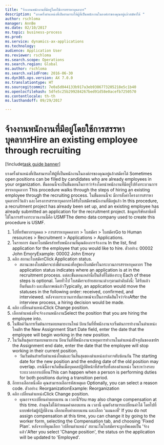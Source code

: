 ```yaml
--- 
title: "จ้างงานพนักงานที่มีอยู่โดยใช้การสรรหาบุคลากร"
description: "บางครั้งตำแหน่งที่เปิดสามารถให้ผู้ที่เป็นพนักงานในองค์กรของคุณอยู่แล้วสมัครได้ "
author: rschloma
manager: AnnBe
ms.date: 02/10/2017
ms.topic: business-process
ms.prod: 
ms.service: dynamics-ax-applications
ms.technology: 
audience: Application User
ms.reviewer: rschloma
ms.search.scope: Operations
ms.search.region: Global
ms.author: rschloma
ms.search.validFrom: 2016-06-30
ms.dyn365.ops.version: AX 7.0.0
ms.translationtype: HT
ms.sourcegitcommit: 7e0a5d044133b917a3eb9386773205218e5c1b40
ms.openlocfilehash: 5dfe5c25b299284267bed91d58e0acefb7250570
ms.contentlocale: th-th
ms.lasthandoff: 09/29/2017

---
```

# <a name="hire-an-existing-employee-through-recruiting"></a><span data-ttu-id="44611-103">จ้างงานพนักงานที่มีอยู่โดยใช้การสรรหาบุคลากร</span><span class="sxs-lookup"><span data-stu-id="44611-103">Hire an existing employee through recruiting</span></span>

[!include[task guide banner](../../includes/task-guide-banner.md)]

<span data-ttu-id="44611-104">บางครั้งตำแหน่งที่เปิดสามารถให้ผู้ที่เป็นพนักงานในองค์กรของคุณอยู่แล้วสมัครได้ </span><span class="sxs-lookup"><span data-stu-id="44611-104">Sometimes open positions can be filled by candidates who are already employees in your organization.</span></span> <span data-ttu-id="44611-105">ขั้นตอนนี้จะเป็นขั้นตอนในการว่าจ้างโดยนำพนักงานที่มีอยู่ไปยังกระบวนการสรรหาบุคลากร </span><span class="sxs-lookup"><span data-stu-id="44611-105">This procedure walks through the steps of hiring an existing employee through the recruiting process.</span></span> <span data-ttu-id="44611-106">ในขั้นตอนนี้จะ มีการตั้งค่าโครงการสรรหาบุคลากรไว้แล้ว และโครงการสรรหาบุคลากรได้รับใบสมัครพนักงานที่มีอยู่แล้ว </span><span class="sxs-lookup"><span data-stu-id="44611-106">In this procedure, a recruitment project has already been set up, and an existing employee has already submitted an application for the recruitment project.</span></span> <span data-ttu-id="44611-107">ข้อมูลบริษัทสาธิตที่ใช้ในการสร้างกระบวนงานนี้คือ USMF</span><span class="sxs-lookup"><span data-stu-id="44611-107">The demo data company used to create this procedure is USMF.</span></span>

1. <span data-ttu-id="44611-108">ไปที่ทรัพยากรบุคคล > การสรรหาบุคคลากร > ใบสมัคร > ใบสมัคร</span><span class="sxs-lookup"><span data-stu-id="44611-108">Go to Human resources > Recruitment > Applications > Applications.</span></span>
2. <span data-ttu-id="44611-109">ในรายการ ค้นหาใบสมัครสำหรับพนักงานที่คุณต้องการจ้างงาน </span><span class="sxs-lookup"><span data-stu-id="44611-109">In the list, find application for the employee that you would like to hire.</span></span> <span data-ttu-id="44611-110">ตัวอย่าง:  00002  John Emory</span><span class="sxs-lookup"><span data-stu-id="44611-110">Example:  00002  John Emory</span></span>
3. <span data-ttu-id="44611-111">คลิก สถานะใบสมัคร</span><span class="sxs-lookup"><span data-stu-id="44611-111">Click Application status.</span></span>
    * <span data-ttu-id="44611-112">สถานะของใบสมัครจะบ่งชี้ตำแหน่งที่อยู่ของใบสมัครในกระบวนการสรรหาบุคลากร </span><span class="sxs-lookup"><span data-stu-id="44611-112">The application status indicates where an application is at in the recruitment process.</span></span>  <span data-ttu-id="44611-113">แต่ละขั้นตอนเหล่านี้เป็นสิ่งที่ไม่ต้องระบุ </span><span class="sxs-lookup"><span data-stu-id="44611-113">Each of these steps is optional.</span></span> <span data-ttu-id="44611-114">โดยทั่วไป ใบสมัครจะย้ายสถานะต่างๆตามลำดับดังนี้: ได้รับแล้ว ยืนยันแล้ว และสัมภาษณ์แล้ว</span><span class="sxs-lookup"><span data-stu-id="44611-114">Typically, an application would move the statuses in the following order:  received, confirmed, and interviewed.</span></span> <span data-ttu-id="44611-115">หลังจากกระบวนการสัมภาษณ์จะเป็นการตัดสินใจว่าจ้าง</span><span class="sxs-lookup"><span data-stu-id="44611-115">After the interview process, a hiring decision would be made.</span></span>  
4. <span data-ttu-id="44611-116">คลิก เปลี่ยนตำแหน่ง</span><span class="sxs-lookup"><span data-stu-id="44611-116">Click Change position.</span></span>
5. <span data-ttu-id="44611-117">เลือกตำแหน่งที่จะจ้างงานพนักงาน</span><span class="sxs-lookup"><span data-stu-id="44611-117">Select the position that you are hiring the employee into.</span></span>
6. <span data-ttu-id="44611-118">ในฟิลด์วันการเริ่มต้นการมอบหมายงานใหม่ ป้อนวันที่ที่พนักงานจะเริ่มต้นการทำงานในตำแหน่งใหม่</span><span class="sxs-lookup"><span data-stu-id="44611-118">In the New Assignment Start Date field, enter the date that the employee will begin working in the new position.</span></span>  
7. <span data-ttu-id="44611-119">ในวันสิ้นสุดการมอบหมายงาน ป้อนวันที่ที่พนักงานจะหยุดการทำงานในตำแหน่งปัจจุบันของเขา</span><span class="sxs-lookup"><span data-stu-id="44611-119">In the Assignment end date, enter the date that the employee will stop working in their current position.</span></span>
    * <span data-ttu-id="44611-120">วันเริ่มต้นสำหรับตำแหน่งใหม่และวันสิ้นสุดของตำแหน่งเก่าอาจทับซ้อนกัน </span><span class="sxs-lookup"><span data-stu-id="44611-120">The starting date for the new position and the ending date of the old position may overlap.</span></span> <span data-ttu-id="44611-121">กรณีนี้อาจเกิดขึ้นเมื่อบุคคลปฏิบัติหน้าที่สำหรับทั้งสองตำแหน่ง ในระหว่างรอบระยะเวลาการเปลี่ยน</span><span class="sxs-lookup"><span data-stu-id="44611-121">This can happen when a person is performing duties for both positions during a transition period.</span></span>  
8. <span data-ttu-id="44611-122">อีกทางเลือกหนึ่งคือ คุณสามารถเลือกรหัสเหตุผล </span><span class="sxs-lookup"><span data-stu-id="44611-122">Optionally, you can select a reason code.</span></span> <span data-ttu-id="44611-123">ตัวอย่าง: Reorganization</span><span class="sxs-lookup"><span data-stu-id="44611-123">Example: Reorganization</span></span>
9. <span data-ttu-id="44611-124">คลิก เปลี่ยนตำแหน่ง</span><span class="sxs-lookup"><span data-stu-id="44611-124">Click Change position.</span></span>
    * <span data-ttu-id="44611-125">คุณอาจจะเปลี่ยนค่าตอบแทน ณ เวลานี้</span><span class="sxs-lookup"><span data-stu-id="44611-125">You may also change compensation at this time.</span></span> <span data-ttu-id="44611-126">ถ้าคุณไม่ได้กำหนดค่าตอบแทน ณ เวลานี้ คุณยังสามารถเปลี่ยนค่าได้ โดยไปที่แบบฟอร์มผู้ปฏิบัติงาน เลือกแท็บค่าตอบแทน และเลือก 'แผนคงที่' </span><span class="sxs-lookup"><span data-stu-id="44611-126">If you do not assign compensation at this time, you can change it by going to the worker form, selecting the Compensation tab, and choosing 'Fixed Plan'.</span></span> <span data-ttu-id="44611-127">หลังจากที่คุณเลือก 'เปลี่ยนตำแหน่ง' สถานะในใบสมัครจะถูกอัพเดตเป็น 'จ้างแล้ว'</span><span class="sxs-lookup"><span data-stu-id="44611-127">After you select 'Change position', the status on the application will be updated to 'Employed'.</span></span>  


